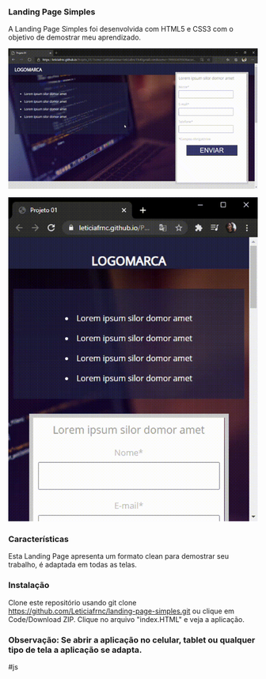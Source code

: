 ### Landing Page Simples


A Landing Page Simples foi desenvolvida com HTML5 e CSS3 com o objetivo de demostrar meu aprendizado.

![Screenshot](Projeto01.gif)

![Screenshot](Projeto01-mobile.gif)


### Características
Esta Landing Page apresenta um formato clean para demostrar seu trabalho, é adaptada em todas as telas.

### Instalação 

Clone este repositório usando git clone https://github.com/Leticiafrnc/landing-page-simples.git ou clique em Code/Download ZIP.
Clique no arquivo "index.HTML" e veja a aplicação.

### Observação: Se abrir a aplicação no celular, tablet ou qualquer tipo de tela a aplicação se adapta.

 #js 
